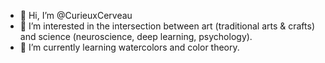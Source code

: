 - 👋 Hi, I’m @CurieuxCerveau
- 👀 I’m interested in the intersection between art (traditional arts & crafts) and science (neuroscience, deep learning, psychology).
- 🌱 I’m currently learning watercolors and color theory.

<!---
CurieuxCerveau/CurieuxCerveau is a ✨ special ✨ repository because its `README.md` (this file) appears on your GitHub profile.
You can click the Preview link to take a look at your changes.
--->
